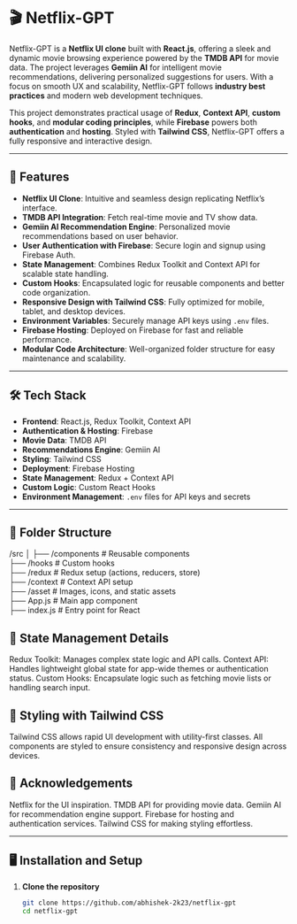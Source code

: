 # 🎬 Netflix-GPT

Netflix-GPT is a **Netflix UI clone** built with **React.js**, offering a sleek and dynamic movie browsing experience powered by the **TMDB API** for movie data. The project leverages **Gemiin AI** for intelligent movie recommendations, delivering personalized suggestions for users. With a focus on smooth UX and scalability, Netflix-GPT follows **industry best practices** and modern web development techniques.

This project demonstrates practical usage of **Redux**, **Context API**, **custom hooks**, and **modular coding principles**, while **Firebase** powers both **authentication** and **hosting**. Styled with **Tailwind CSS**, Netflix-GPT offers a fully responsive and interactive design.

---

## 🚀 Features

- **Netflix UI Clone**: Intuitive and seamless design replicating Netflix’s interface.
- **TMDB API Integration**: Fetch real-time movie and TV show data.
- **Gemiin AI Recommendation Engine**: Personalized movie recommendations based on user behavior.
- **User Authentication with Firebase**: Secure login and signup using Firebase Auth.
- **State Management**: Combines Redux Toolkit and Context API for scalable state handling.
- **Custom Hooks**: Encapsulated logic for reusable components and better code organization.
- **Responsive Design with Tailwind CSS**: Fully optimized for mobile, tablet, and desktop devices.
- **Environment Variables**: Securely manage API keys using `.env` files.
- **Firebase Hosting**: Deployed on Firebase for fast and reliable performance.
- **Modular Code Architecture**: Well-organized folder structure for easy maintenance and scalability.

---

## 🛠️ Tech Stack

- **Frontend**: React.js, Redux Toolkit, Context API  
- **Authentication & Hosting**: Firebase  
- **Movie Data**: TMDB API  
- **Recommendations Engine**: Gemiin AI  
- **Styling**: Tailwind CSS  
- **Deployment**: Firebase Hosting  
- **State Management**: Redux + Context API  
- **Custom Logic**: Custom React Hooks  
- **Environment Management**: `.env` files for API keys and secrets

---

## 📂 Folder Structure

/src
│
├── /components          # Reusable components  
├── /hooks               # Custom hooks   
├── /redux               # Redux setup (actions, reducers, store)  
├── /context             # Context API setup  
├── /asset               # Images, icons, and static assets  
├── App.js               # Main app component  
├── index.js             # Entry point for React  

## 🔄 State Management Details
Redux Toolkit: Manages complex state logic and API calls.
Context API: Handles lightweight global state for app-wide themes or authentication status.
Custom Hooks: Encapsulate logic such as fetching movie lists or handling search input.

## 🎨 Styling with Tailwind CSS
Tailwind CSS allows rapid UI development with utility-first classes. All components are styled to ensure consistency and responsive design across devices.

## 🌟 Acknowledgements
Netflix for the UI inspiration.
TMDB API for providing movie data.
Gemiin AI for recommendation engine support.
Firebase for hosting and authentication services.
Tailwind CSS for making styling effortless.


---

## 🖥️ Installation and Setup

1. **Clone the repository**  
   ```bash
   git clone https://github.com/abhishek-2k23/netflix-gpt
   cd netflix-gpt
